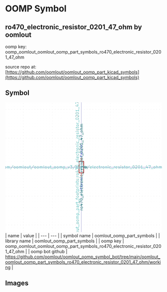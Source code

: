 # OOMP Symbol  
## ro470_electronic_resistor_0201_47_ohm  by oomlout  
  
oomp key: oomp_oomlout_oomlout_oomp_part_symbols_ro470_electronic_resistor_0201_47_ohm  
  
source repo at: [https://github.com/oomlout/oomlout_oomp_part_kicad_symbols](https://github.com/oomlout/oomlout_oomp_part_kicad_symbols)  
## Symbol  
  
[![working.png](working_600.png)](working.png)  
| name | value | 
| --- | --- | 
| symbol name | oomlout_oomp_part_symbols | 
| library name | oomlout_oomp_part_symbols | 
| oomp key | oomp_oomlout_oomlout_oomp_part_symbols_ro470_electronic_resistor_0201_47_ohm | 
| oomp bot github | https://github.com/oomlout/oomlout_oomp_symbol_bot/tree/main/oomlout_oomlout_oomp_part_symbols_ro470_electronic_resistor_0201_47_ohm/working | 
## Images  
